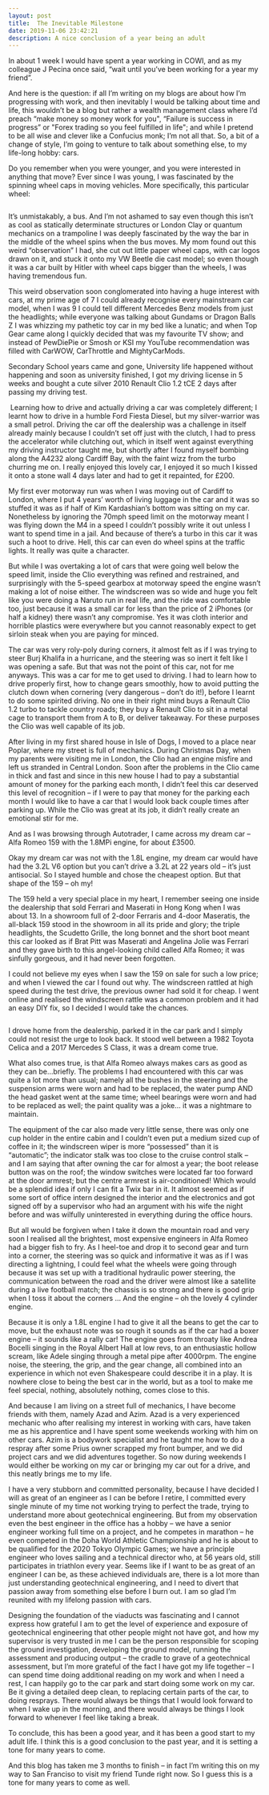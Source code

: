 ```yaml
---
layout: post
title:  The Inevitable Milestone
date: 2019-11-06 23:42:21
description: A nice conclusion of a year being an adult
---
```

In about 1 week I would have spent a year working in COWI, and as my colleague J Pecina once said, “wait until you’ve been working for a year my friend”.

And here is the question: if all I’m writing on my blogs are about how I’m progressing with work, and then inevitably I would be talking about time and life, this wouldn’t be a blog but rather a wealth management class where I’d preach “make money so money work for you", “Failure is success in progress” or "Forex trading so you feel fulfilled in life"; and while I pretend to be all wise and clever like a Confucius monk; I’m not all that. So, a bit of a change of style, I’m going to venture to talk about something else, to my life-long hobby: cars. 

Do you remember when you were younger, and you were interested in anything that move? Ever since I was young, I was fascinated by the spinning wheel caps in moving vehicles. More specifically, this particular wheel:

<img src="{{ site.baseurl }}/img/blogs/a fucking bus.jpg" alt="">
 
It’s unmistakably, a bus. And I’m not ashamed to say even though this isn’t as cool as statically determinate structures or London Clay or quantum mechanics on a trampoline I was deeply fascinated by the way the bar in the middle of the wheel spins when the bus moves. My mom found out this weird “observation” I had, she cut out little paper wheel caps, with car logos drawn on it, and stuck it onto my VW Beetle die cast model; so even though it was a car built by Hitler with wheel caps bigger than the wheels, I was having tremendous fun. 

This weird observation soon conglomerated into having a huge interest with cars, at my prime age of 7 I could already recognise every mainstream car model, when I was 9 I could tell different Mercedes Benz models from just the headlights; while everyone was talking about Gundams or Dragon Balls Z I was whizzing my pathetic toy car in my bed like a lunatic; and when Top Gear came along I quickly decided that was my favourite TV show; and instead of PewDiePie or Smosh or KSI my YouTube recommendation was filled with CarWOW, CarThrottle and MightyCarMods.

Secondary School years came and gone, University life happened without happening and soon as university finished, I got my driving license in 5 weeks and bought a cute silver 2010 Renault Clio 1.2 tCE 2 days after passing my driving test. 

<img src="{{ site.baseurl }}/img/blogs/clio.jpg" alt="">
Learning how to drive and actually driving a car was completely different; I learnt how to drive in a humble Ford Fiesta Diesel, but my silver-warrior was a small petrol. Driving the car off the dealership was a challenge in itself already mainly because I couldn’t set off just with the clutch, I had to press the accelerator while clutching out, which in itself went against everything my driving instructor taught me, but shortly after I found myself bombing along the A4232 along Cardiff Bay, with the faint wizz from the turbo churring me on. I really enjoyed this lovely car, I enjoyed it so much I kissed it onto a stone wall 4 days later and had to get it repainted, for £200. 

My first ever motorway run was when I was moving out of Cardiff to London, where I put 4 years’ worth of living luggage in the car and it was so stuffed it was as if half of Kim Kardashian’s bottom was sitting on my car. Nonetheless by ignoring the 70mph speed limit on the motorway meant I was flying down the M4 in a speed I couldn’t possibly write it out unless I want to spend time in a jail. And because of there’s a turbo in this car it was such a hoot to drive. Hell, this car can even do wheel spins at the traffic lights. It really was quite a character.

But while I was overtaking a lot of cars that were going well below the speed limit, inside the Clio everything was refined and restrained, and surprisingly with the 5-speed gearbox at motorway speed the engine wasn’t making a lot of noise either. The windscreen was so wide and huge you felt like you were doing a Naruto run in real life, and the ride was comfortable too, just because it was a small car for less than the price of 2 iPhones (or half a kidney) there wasn’t any compromise. Yes it was cloth interior and horrible plastics were everywhere but you cannot reasonably expect to get sirloin steak when you are paying for minced.

The car was very roly-poly during corners, it almost felt as if I was trying to steer Burj Khalifa in a hurricane, and the steering was so inert it felt like I was  opening a safe. But that was not the point of this car, not for me anyways. This was a car for me to get used to driving. I had to learn how to drive properly first, how to change gears smoothly, how to avoid putting the clutch down when cornering (very dangerous – don’t do it!), before I learnt to do some spirited driving. No one in their right mind buys a Renault Clio 1.2 turbo to tackle country roads; they buy a Renault Clio to sit in a metal cage to transport them from A to B, or deliver takeaway. For these purposes the Clio was well capable of its job. 

After living in my first shared house in Isle of Dogs, I moved to a place near Poplar, where my street is full of mechanics. During Christmas Day, when my parents were visiting me in London, the Clio had an engine misfire and left us stranded in Central London. Soon after the problems in the Clio came in thick and fast and since in this new house I had to pay a substantial amount of money for the parking each month, I didn’t feel this car deserved this level of recognition – if I were to pay that money for the parking each month I would like to have a car that I would look back couple times after parking up. While the Clio was great at its job, it didn’t really create an emotional stir for me. 

And as I was browsing through Autotrader, I came across my dream car – Alfa Romeo 159 with the 1.8MPi engine, for about £3500.

Okay my dream car was not with the 1.8L engine, my dream car would have had the 3.2L V6 option but you can’t drive a 3.2L at 22 years old – it’s just antisocial. So I stayed humble and chose the cheapest option. But that shape of the 159 – oh my!

The 159 held a very special place in my heart, I remember seeing one inside the dealership that sold Ferrari and Maserati in Hong Kong when I was about 13. In a showroom full of 2-door Ferraris and 4-door Maseratis, the all-black 159 stood in the showroom in all its pride and glory; the triple headlights, the Scudetto Grille, the long bonnet and the short boot meant this car looked as if Brat Pitt was Maserati and Angelina Jolie was Ferrari and they gave birth to this angel-looking child called Alfa Romeo; it was sinfully gorgeous, and it had never been forgotten. 

I could not believe my eyes when I saw the 159 on sale for such a low price; and when I viewed the car I found out why. The windscreen rattled at high speed during the test drive, the previous owner had sold it for cheap. I went online and realised the windscreen rattle was a common problem and it had an easy DIY fix, so I decided I would take the chances.

<img src="{{ site.baseurl }}/img/blogs/alfa.jpg" alt="">

I drove home from the dealership, parked it in the car park and I simply could not resist the urge to look back. It stood well between a 1982 Toyota Celica and a 2017 Mercedes S Class, it was a dream come true.

What also comes true, is that Alfa Romeo always makes cars as good as they can be…briefly. The problems I had encountered with this car was quite a lot more than usual; namely all the bushes in the steering and the suspension arms were worn and had to be replaced, the water pump AND the head gasket went at the same time; wheel bearings were worn and had to be replaced as well; the paint quality was a joke… it was a nightmare to maintain.

The equipment of the car also made very little sense, there was only one cup holder in the entire cabin and I couldn’t even put a medium sized cup of coffee in it; the windscreen wiper is more “possessed” than it is “automatic”; the indicator stalk was too close to the cruise control stalk – and I am saying that after owning the car for almost a year; the boot release button was on the roof; the window switches were located far too forward at the door armrest; but the centre armrest is air-conditioned! Which would be a splendid idea if only I can fit a Twix bar in it. It almost seemed as if some sort of office intern designed the interior and the electronics and got signed off by a supervisor who had an argument with his wife the night before and was wilfully uninterested in everything during the office hours. 

But all would be forgiven when I take it down the mountain road and very soon I realised all the brightest, most expensive engineers in Alfa Romeo had a bigger fish to fry. As I heel-toe and drop it to second gear and turn into a corner, the steering was so quick and informative it was as if I was directing a lightning, I could feel what the wheels were going through because it was set up with a traditional hydraulic power steering, the communication between the road and the driver were almost like a satellite during a live football match; the chassis is so strong and there is good grip when I toss it about the corners … And the engine – oh the lovely 4 cylinder engine. 

Because it is only a 1.8L engine I had to give it all the beans to get the car to move, but the exhaust note was so rough it sounds as if the car had a boxer engine – it sounds like a rally car! The engine goes from throaty like Andrea Bocelli singing in the Royal Albert Hall at low revs, to an enthusiastic hollow scream, like Adele singing through a metal pipe after 4000rpm. The engine noise, the steering, the grip, and the gear change, all combined into an experience in which not even Shakespeare could describe it in a play. It is nowhere close to being the best car in the world, but as a tool to make me feel special, nothing, absolutely nothing, comes close to this.

And because I am living on a street full of mechanics, I have become friends with them, namely Azad and Azim. Azad is a very experienced mechanic who after realising my interest in working with cars, have taken me as his apprentice and I have spent some weekends working with him on other cars. Azim is a bodywork specialist and he taught me how to do a respray after some Prius owner scrapped my front bumper, and we did project cars and we did adventures together. So now during weekends I would either be working on my car or bringing my car out for a drive, and this neatly brings me to my life.

I have a very stubborn and committed personality, because I have decided I will as great of an engineer as I can be before I retire, I committed every single minute of my time not working trying to perfect the trade, trying to understand more about geotechnical engineering. But from my observation even the best engineer in the office has a hobby – we have a senior engineer working full time on a project, and he competes in marathon – he even competed in the Doha World Athletic Championship and he is about to be qualified for the 2020 Tokyo Olympic Games; we have a principle engineer who loves sailing and a technical director who, at 56 years old, still participates in triathlon every year. Seems like if I want to be as great of an engineer I can be, as these achieved individuals are, there is a lot more than just understanding geotechnical engineering, and I need to divert that passion away from something else before I burn out. I am so glad I’m reunited with my lifelong passion with cars. 

Designing the foundation of the viaducts was fascinating and I cannot express how grateful I am to get the level of experience and exposure of geotechnical engineering that other people might not have got, and how my supervisor is very trusted in me I can be the person responsible for scoping the ground investigation, developing the ground model, running the assessment and producing output – the cradle to grave of a geotechnical assessment, but I’m more grateful of the fact I have got my life together – I can spend time doing additional reading on my work and when I need a rest, I can happily go to the car park and start doing some work on my car. Be it giving a detailed deep clean, to replacing certain parts of the car, to doing resprays. There would always be things that I would look forward to when I wake up in the morning, and there would always be things I look forward to whenever I feel like taking a break. 

To conclude, this has been a good year, and it has been a good start to my adult life. I think this is a good conclusion to the past year, and it is setting a tone for many years to come. 

And this blog has taken me 3 months to finish – in fact I’m writing this on my way to San Franciso to visit my friend Tunde right now. So I guess this is a tone for many years to come as well. 